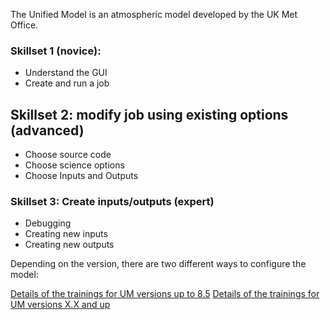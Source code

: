 The Unified Model is an atmospheric model developed by the UK Met Office.

### Skillset 1 (novice):

  * Understand the GUI
  * Create and run a job
 
## Skillset 2: modify job using existing options (advanced)

  * Choose source code
  * Choose science options
  * Choose Inputs and Outputs

### Skillset 3: Create inputs/outputs (expert)

  * Debugging
  * Creating new inputs
  * Creating new outputs

Depending on the version, there are two different ways to configure the model:

[Details of the trainings for UM versions up to 8.5](UMUI_details.md)
[Details of the trainings for UM versions X.X and up](Rose-Cylc_details.md)